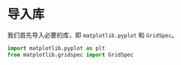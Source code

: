 # 导入库

我们首先导入必要的库，即 `matplotlib.pyplot` 和 `GridSpec`。

```python
import matplotlib.pyplot as plt
from matplotlib.gridspec import GridSpec
```
